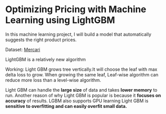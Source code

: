 # Optimizing Pricing with Machine Learning using LightGBM

In this machine learning project, I will build a model that automatically suggests the right product prices. 
 
Dataset: [Mercari](https://www.kaggle.com/saitosean/mercari/code) 

LightGBM is a relatively new algorithm 

Working:
Light GBM grows tree vertically.It will choose the leaf with max delta loss to grow. When growing the same leaf, Leaf-wise algorithm can reduce more loss than a level-wise algorithm.

Light GBM can handle the **large size** of data and takes **lower memory** to run. Another reason of why Light GBM is popular is because it **focuses on accuracy** of results.
LGBM also supports GPU learning
Light GBM is **sensitive to overfitting and can easily overfit small data.**
